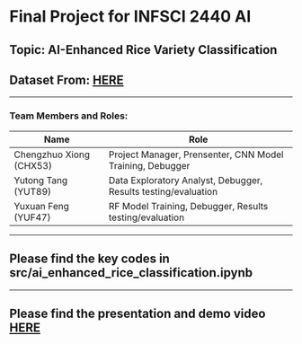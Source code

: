 # Final Project for INFSCI 2440 AI
## Topic: AI-Enhanced Rice Variety Classification
## Dataset From: [HERE](https://www.kaggle.com/datasets/muratkokludataset/rice-image-dataset)
---

### Team Members and Roles:

| Name                       | Role                |
|----------------------------|---------------------|
| Chengzhuo Xiong (CHX53)    | Project Manager, Prensenter, CNN Model Training, Debugger  |
| Yutong Tang (YUT89)        | Data Exploratory Analyst, Debugger, Results testing/evaluation|
| Yuxuan Feng (YUF47)        | RF Model Training, Debugger, Results testing/evaluation |
---
## **Please find the key codes in src/ai_enhanced_rice_classification.ipynb**
---
## **Please find the presentation and demo video [HERE](https://pitt-my.sharepoint.com/:v:/g/personal/chx53_pitt_edu/EW0zcvfE0MlHg7OAJMOTta4B_XqaqUQac8c6ZH7dPSV9DQ?e=DJWiTb)**
